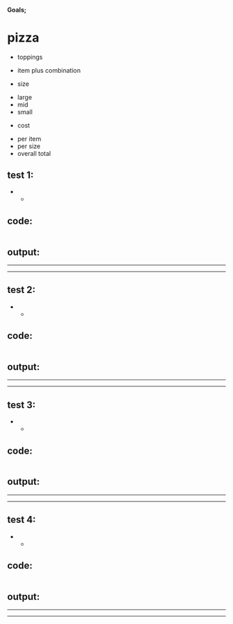 #### Goals;
# pizza
+ toppings
* item plus combination
+ size
* large
* mid
* small
+ cost
* per item
* per size
* overall total

## test 1:
*   *
## code:
```

```
## output:
**    **
___

## test 2:
*   *
## code:
```

```
## output:
**    **
___

## test 3:
*   *
## code:
```

```
## output:
**    **
___

## test 4:
*   *
## code:
```

```
## output:
**    **
___

